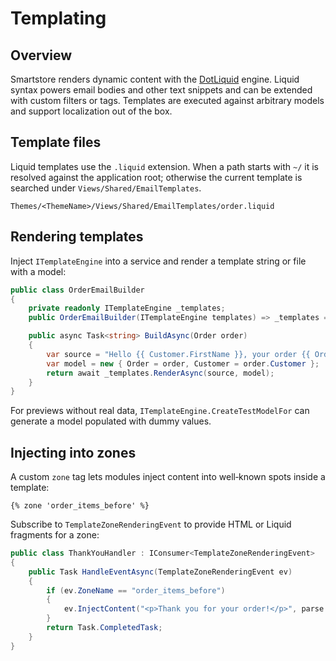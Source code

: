 # Templating

## Overview
Smartstore renders dynamic content with the [DotLiquid](https://github.com/dotliquid/dotliquid) engine. Liquid syntax powers email bodies and other text snippets and can be extended with custom filters or tags. Templates are executed against arbitrary models and support localization out of the box.

## Template files
Liquid templates use the `.liquid` extension. When a path starts with `~/` it is resolved against the application root; otherwise the current template is searched under `Views/Shared/EmailTemplates`.

```
Themes/<ThemeName>/Views/Shared/EmailTemplates/order.liquid
```

## Rendering templates
Inject `ITemplateEngine` into a service and render a template string or file with a model:

```csharp
public class OrderEmailBuilder
{
    private readonly ITemplateEngine _templates;
    public OrderEmailBuilder(ITemplateEngine templates) => _templates = templates;

    public async Task<string> BuildAsync(Order order)
    {
        var source = "Hello {{ Customer.FirstName }}, your order {{ Order.CustomOrderNumber }} totals {{ Order.OrderTotal }}.";
        var model = new { Order = order, Customer = order.Customer };
        return await _templates.RenderAsync(source, model);
    }
}
```

For previews without real data, `ITemplateEngine.CreateTestModelFor` can generate a model populated with dummy values.


## Injecting into zones
A custom `zone` tag lets modules inject content into well‑known spots inside a template:

```liquid
{% zone 'order_items_before' %}
```

Subscribe to `TemplateZoneRenderingEvent` to provide HTML or Liquid fragments for a zone:

```csharp
public class ThankYouHandler : IConsumer<TemplateZoneRenderingEvent>
{
    public Task HandleEventAsync(TemplateZoneRenderingEvent ev)
    {
        if (ev.ZoneName == "order_items_before")
        {
            ev.InjectContent("<p>Thank you for your order!</p>", parse: false);
        }
        return Task.CompletedTask;
    }
}
```